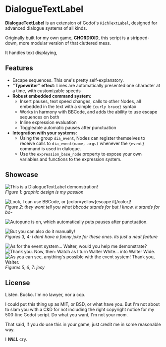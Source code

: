 # DialogueTextLabel
**DialogueTextLabel** is an extension of Godot's `RichTextLabel`, designed for advanced dialogue systems of all kinds.

Originally built for my own game, **CHORDIOID**, this script is a stripped-down, more modular version of that cluttered mess.

It handles text displaying, 

## Features
- Escape sequences. This one's pretty self-explanatory.
- **"Typewriter" effect**: Lines are automatically presented one character at a time, with customizable speeds
- **Robust embedded command system:** 
	- Insert pauses, text speed changes, calls to other Nodes, all embedded in the text with a simple `{curly brace}` syntax
	- Works in harmony with BBCode, and adds the ability to use escape sequences on both
	- Inline expression evaluation
	- Toggleable automatic pauses after punctuation
- **Integration with your systems:** 
	- Using the group `dia_event`, Nodes can register themselves to receive calls to `dia_event(name, args)` whenever the `{event}` command is used in dialogue.
	- Use the `expression_base_node` property to expose your own variables and functions to the expression system.

## Showcase

![This is a DialogueTextLabel demonstration!](https://media.discordapp.net/attachments/857262465876099083/944323210546122842/gif01.gif)\
*Figure 1: graphic design is my passion*


![Look, I can use BBCode, or [color=yellow]escape it[/color]!](https://media.discordapp.net/attachments/857262465876099083/944323210730676264/gif02.gif)\
*Figure 2: they wont tell you what bbcode stands for but i know. it stands for bo-*


![Autopunc is on, which automatically puts pauses after punctuation.](https://media.discordapp.net/attachments/857262465876099083/944323209501765652/gif03.gif)

![But you can also do it manually!](https://media.discordapp.net/attachments/857262465876099083/944323209715658752/gif04.gif)\
*Figures 3, 4: i dont have a funny joke for these ones. its just a neat feature*

![As for the event system... Walter, would you help me demonstrate?](https://media.discordapp.net/attachments/857262465876099083/944323209954746450/gif05.gif)
![Thank you. Now, then: Watch as I turn Walter White... into Walter Wide.](https://media.discordapp.net/attachments/857262465876099083/944323210189602836/gif06.gif)
![As you can see, anything's possible with the event system! Thank you, Walter.](https://media.discordapp.net/attachments/857262465876099083/944323210369978408/gif07.gif)\
*Figures 5, 6, 7: jesy*

## License

Listen. Bucko. I'm no lawyer, nor a cop.

I could put this thing up as MIT, or BSD, or what have you. But I'm not about to slam you with a C&D for not including the right copyright notice for my 500-line Godot script. Do what you want, I'm not your mom.

That said, if you do use this in your game, just credit me in some reasonable way.

I ***WILL*** cry.
